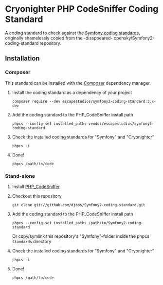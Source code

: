 # Cryonighter PHP CodeSniffer Coding Standard

A coding standard to check against the [Symfony coding standards](http://symfony.com/doc/current/contributing/code/standards.html), originally shamelessly copied from the -disappeared- opensky/Symfony2-coding-standard repository.

## Installation

### Composer

This standard can be installed with the [Composer](https://getcomposer.org/) dependency manager.

1. Install the coding standard as a dependency of your project

       composer require --dev escapestudios/symfony2-coding-standard:3.x-dev

2. Add the coding standard to the PHP_CodeSniffer install path

       phpcs --config-set installed_paths vendor/escapestudios/symfony2-coding-standard

3. Check the installed coding standards for "Symfony" and "Cryonighter"

       phpcs -i

4. Done!

       phpcs /path/to/code

### Stand-alone

1. Install [PHP_CodeSniffer](https://github.com/squizlabs/PHP_CodeSniffer)

2. Checkout this repository 

       git clone git://github.com/djoos/Symfony2-coding-standard.git

3. Add the coding standard to the PHP_CodeSniffer install path

       phpcs --config-set installed_paths /path/to/Symfony2-coding-standard

   Or copy/symlink this repository's "Symfony"-folder inside the phpcs `Standards` directory

4. Check the installed coding standards for "Symfony" and "Cryonighter"

       phpcs -i

5. Done!

       phpcs /path/to/code
